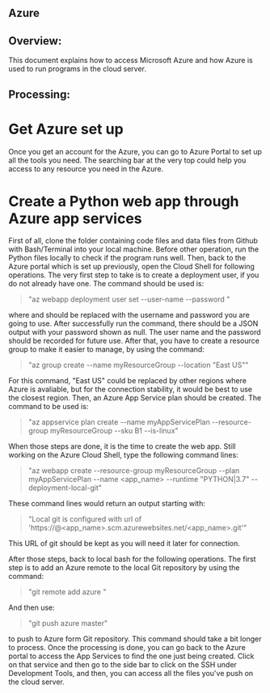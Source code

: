 ## Azure

## Overview:
This document explains how to access Microsoft Azure and how Azure is used to run programs in the cloud server.

## Processing:
  # Get Azure set up
  Once you get an account for the Azure, you can go to Azure Portal to set up all the tools you need. The searching bar at the very top could help you access to any resource you need in the Azure.
  
  # Create a Python web app through Azure app services
  First of all, clone the folder containing code files and data files from Github with Bash/Terminal into your local machine. 
  Before other operation, run the Python files locally to check if the program runs well.
  Then, back to the Azure portal which is set up previously, open the Cloud Shell for following operations.
  The very first step to take is to create a deployment user, if you do not already have one. The command should be used is:
  
  > "az webapp deployment user set --user-name <username> --password <password>"

  where <username> and <password> should be replaced with the username and password you are going to use. After successfully run the command, there should be a JSON output with your password shown as null.
  The user name and the password should be recorded for future use.
  After that, you have to create a resource group to make it easier to manage, by using the command:

  > "az group create --name myResourceGroup --location "East US""

  For this command, "East US" could be replaced by other regions where Azure is avaliable, but for the connection stability, it would be best to use the closest region.
  Then, an Azure App Service plan should be created. The command to be used is:

  > "az appservice plan create --name myAppServicePlan --resource-group myResourceGroup --sku B1 --is-linux"

  When those steps are done, it is the time to create the web app. Still working on the Azure Cloud Shell, type the following command lines:

  > "az webapp create --resource-group myResourceGroup --plan myAppServicePlan --name <app_name> --runtime "PYTHON|3.7" --deployment-local-git"

  These command lines would return an output starting with:

  > "Local git is configured with url of 'https://<username>@<app_name>.scm.azurewebsites.net/<app_name>.git'"

  This URL of git should be kept as you will need it later for connection.

  After those steps, back to local bash for the following operations. The first step is to add an Azure remote to the local Git repository by using the command:

  > "git remote add azure <deploymentLocalGitUrl-from-create-step>"

  And then use:

  > "git push azure master"

  to push to Azure form Git repository. This command should take a bit longer to process. Once the processing is done, you can go back to the Azure portal to access the App Services to find the one just being created. Click on that service and then go to the side bar to click on the SSH under Development Tools, and then, you can access all the files you've push on the cloud server.
   
